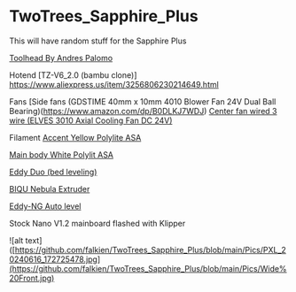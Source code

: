 # TwoTrees_Sapphire_Plus
This will have random stuff for the Sapphire Plus

[Toolhead By Andres Palomo](https://cults3d.com/en/3d-model/tool/io-mount-a-premium-toolhead-design-for-twotrees-corexy-systems-sp-5-version)

Hotend
[TZ-V6_2.0 (bambu clone)]
https://www.aliexpress.us/item/3256806230214649.html

Fans
[Side fans (GDSTIME 40mm x 10mm 4010 Blower Fan 24V Dual Ball Bearing)(https://www.amazon.com/dp/B0DLKJ7WDJ)
[Center fan wired 3 wire (ELVES 3010 Axial Cooling Fan DC 24V)](https://www.amazon.com/dp/B0DXDX6B5L)

Filament
[Accent Yellow Polylite ASA](https://us.polymaker.com/products/polylite-asa?variant=40294530908217)

[Main body White Polylit ASA](https://us.polymaker.com/products/polylite-asa?variant=39574343221305)

[Eddy Duo (bed leveling)](https://www.amazon.com/BIGTREETECH-Direct-Leveling-Connection-Stealthburner/dp/B0DN1FYY5C)

[BIQU Nebula Extruder](https://www.amazon.com/BIQU-Compatible-StealthBurner-Lightweight-High-Temperature/dp/B0F9K87SHG)

[Eddy-NG Auto level](https://github.com/vvuk/eddy-ng/wiki/Installation)

Stock Nano V1.2 mainboard flashed with Klipper

![alt text]([https://github.com/falkien/TwoTrees_Sapphire_Plus/blob/main/Pics/PXL_20240616_172725478.jpg](https://github.com/falkien/TwoTrees_Sapphire_Plus/blob/main/Pics/Wide%20Front.jpg)



